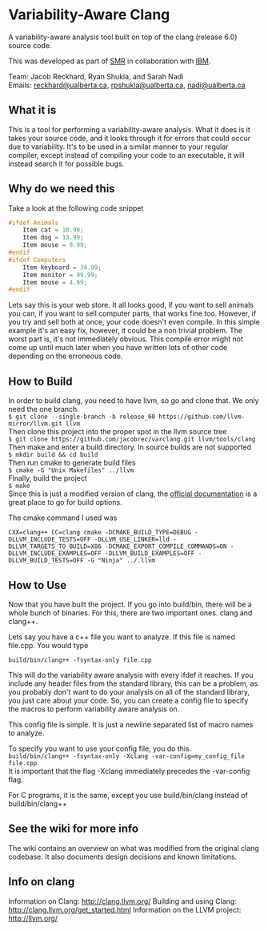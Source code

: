 # Variability-Aware Clang
A variability-aware analysis tool built on top of the clang (release 6.0) source code.
<!-- Who, Where, When -->
This was developed as part of [SMR](https://sarahnadi.org/smr/) in collaboration with [IBM](https://www-01.ibm.com/ibm/cas/canada/).

Team: Jacob Reckhard, Ryan Shukla, and Sarah Nadi<br>
Emails: reckhard@ualberta.ca, rpshukla@ualberta.ca, nadi@ualberta.ca

<!-- What -->
## What it is

This is a tool for performing a variability-aware analysis. What it does is it
takes your source code, and it looks through it for errors that could occur due
to variability. It's to be used in a similar manner to your regular compiler,
except instead of compiling your code to an executable, it will instead search
it for possible bugs.

<!-- Why -->
## Why do we need this

Take a look at the following code snippet

```C++
#ifdef Animals
    Item cat = 10.99;
    Item dog = 13.99;
    Item mouse = 9.99;
#endif
#ifdef Computers
    Item keyboard = 34.99;
    Item monitor = 99.99;
    Item mouse = 4.99;
#endif
```

Lets say this is your web store. It all looks good, if you want to sell animals
you can, if you want to sell computer parts, that works fine too. However, if
you try and sell both at once, your code doesn't even compile. In this simple
example it's an easy fix, however, it could be a non trivial problem. The worst
part is, it's not immediately obvious. This compile error might not come up
until much later when you have written lots of other code depending on the
erroneous code.



<!-- How -->
## How to Build
In order to build clang, you need to have llvm, so go and clone that. We only
need the one branch.\
`$ git clone --single-branch -b release_60 https://github.com/llvm-mirror/llvm.git llvm`\
Then clone this project into the proper spot in the llvm source tree\
`$ git clone https://github.com/jacobrec/varclang.git llvm/tools/clang`\
Then make and enter a build directory. In source builds are not supported\
`$ mkdir build && cd build`\
Then run cmake to generate build files\
`$ cmake -G "Unix Makefiles" ../llvm`\
Finally, build the project\
`$ make`\
Since this is just a modified version of clang, the [official
documentation](https://clang.llvm.org/get_started.html) is a
great place to go for build options.

The cmake command I used was 
```
CXX=clang++ CC=clang cmake -DCMAKE_BUILD_TYPE=DEBUG -DLLVM_INCLUDE_TESTS=OFF -DLLVM_USE_LINKER=lld -DLLVM_TARGETS_TO_BUILD=X86 -DCMAKE_EXPORT_COMPILE_COMMANDS=ON -DLLVM_INCLUDE_EXAMPLES=OFF -DLLVM_BUILD_EXAMPLES=OFF -DLLVM_BUILD_TESTS=OFF -G "Ninja" ../.llvm
```

## How to Use
Now that you have built the project. If you go into build/bin, there will be a
whole bunch of binaries. For this, there are two important ones. clang and
clang++.

Lets say you have a c++ file you want to analyze. If this file is named
file.cpp. You would type

`build/bin/clang++ -fsyntax-only file.cpp`

This will do the variability aware analysis with every ifdef it reaches. If you
include any header files from the standard library, this can be a problem, as
you probably don't want to do your analysis on all of the standard library, you
just care about your code. So, you can create a config file to specify the
macros to perform variability aware analysis on.

This config file is simple. It is just a newline separated list of macro names
to analyze.

To specify you want to use your config file, you do this.\
`build/bin/clang++ -fsyntax-only -Xclang -var-config=my_config_file file.cpp`\
It is important that the flag -Xclang immediately precedes the -var-config flag.

For C programs, it is the same, except you use build/bin/clang instead of
build/bin/clang++

## See the wiki for more info

The wiki contains an overview on what was modified from the original clang
codebase. It also documents design decisions and known limitations.

## Info on clang
Information on Clang:             http://clang.llvm.org/
Building and using Clang:         http://clang.llvm.org/get_started.html
Information on the LLVM project:  http://llvm.org/

